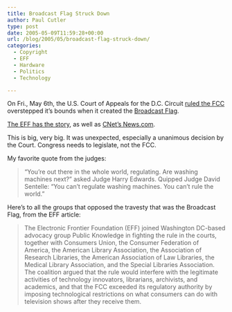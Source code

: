 ```yaml
---
title: Broadcast Flag Struck Down
author: Paul Cutler
type: post
date: 2005-05-09T11:59:28+00:00
url: /blog/2005/05/broadcast-flag-struck-down/
categories:
  - Copyright
  - EFF
  - Hardware
  - Politics
  - Technology

---
```

On Fri., May 6th, the U.S. Court of Appeals for the D.C. Circuit [ruled the FCC][1] overstepped it&#8217;s bounds when it created the [Broadcast Flag][2].

[The EFF has the story][3], as well as [CNet&#8217;s News.com][4].

This is big, very big. It was unexpected, especially a unanimous decision by the Court. Congress needs to legislate, not the FCC.

My favorite quote from the judges:

> &#8220;You&#8217;re out there in the whole world, regulating. Are washing machines next?&#8221; asked Judge Harry Edwards. Quipped Judge David Sentelle: &#8220;You can&#8217;t regulate washing machines. You can&#8217;t rule the world.&#8221; 

Here&#8217;s to all the groups that opposed the travesty that was the Broadcast Flag, from the EFF article:

> The Electronic Frontier Foundation (EFF) joined Washington DC-based advocacy group Public Knowledge in fighting the rule in the courts, together with Consumers Union, the Consumer Federation of America, the American Library Association, the Association of Research Libraries, the American Association of Law Libraries, the Medical Library Association, and the Special Libraries Association. The coalition argued that the rule would interfere with the legitimate activities of technology innovators, librarians, archivists, and academics, and that the FCC exceeded its regulatory authority by imposing technological restrictions on what consumers can do with television shows after they receive them.

 [1]: http://pacer.cadc.uscourts.gov/docs/common/opinions/200505/04-1037b.pdf
 [2]: http://www.eff.org/IP/Video/HDTV/
 [3]: http://www.eff.org/news/archives/2005_05.php#003556
 [4]: http://news.com.com/Court+yanks+down+FCCs+broadcast+flag/2100-1030_3-5697719.html?tag=nefd.top